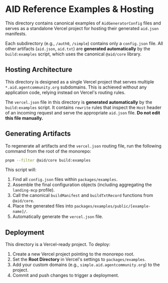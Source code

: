 # AID Reference Examples & Hosting

This directory contains canonical examples of `AidGeneratorConfig` files and serves as a standalone Vercel project for hosting their generated `aid.json` manifests.

Each subdirectory (e.g., `/auth0`, `/simple`) contains only a `config.json` file. All other artifacts (`aid.json`, `aid.txt`) are **generated automatically** by the `build:examples` script, which uses the canonical `@aid/core` library.

## Hosting Architecture

This directory is designed as a single Vercel project that serves multiple `*.aid.agentcommunity.org` subdomains. This is achieved without any application code, relying instead on Vercel's routing rules.

The `vercel.json` file in this directory is **generated automatically** by the `build:examples` script. It contains `rewrite` rules that inspect the `Host` header of an incoming request and serve the appropriate `aid.json` file. **Do not edit this file manually.**

## Generating Artifacts

To regenerate all artifacts and the `vercel.json` routing file, run the following command from the root of the monorepo:

```bash
pnpm --filter @aid/core build:examples
```

This script will:
1. Find all `config.json` files within `packages/examples`.
2. Assemble the final configuration objects (including aggregating the `landing-mcp` profile).
3. Call the canonical `buildManifest` and `buildTxtRecord` functions from `@aid/core`.
4. Place the generated files into `packages/examples/public/[example-name]/`.
5. Automatically generate the `vercel.json` file.

## Deployment

This directory is a Vercel-ready project. To deploy:

1.  Create a new Vercel project pointing to the monorepo root.
2.  Set the **Root Directory** in Vercel's settings to `packages/examples`.
3.  Add your custom domains (e.g., `simple.aid.agentcommunity.org`) to the project.
4.  Commit and push changes to trigger a deployment. 